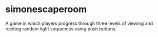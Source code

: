 # simonescaperoom
A game in which players progress through three levels of viewing and reciting random light sequences using push buttons.
